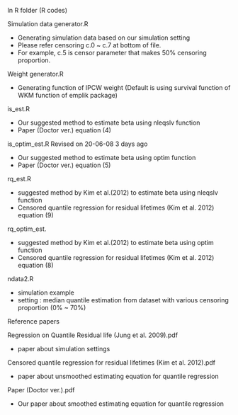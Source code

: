 In R folder (R codes)

Simulation data generator.R
 - Generating simulation data based on our simulation setting
 - Please refer censoring c.0 ~ c.7 at bottom of file.
 - For example, c.5 is censor parameter that makes 50% censoring proportion.
 
Weight generator.R
  - Generating function of IPCW weight (Default is using survival function of WKM function of emplik package)
  
is_est.R
  - Our suggested method to estimate beta using nleqslv function
  - Paper (Doctor ver.) equation (4)
  
  
is_optim_est.R	Revised on 20-06-08	3 days ago
  - Our suggested method to estimate beta using optim function
  - Paper (Doctor ver.) equation (5)

rq_est.R
  - suggested method by Kim et al.(2012) to estimate beta using nleqslv function 
  - Censored quantile regression for residual lifetimes (Kim et al. 2012) equation (9)

rq_optim_est.
  - suggested method by Kim et al.(2012) to estimate beta using optim function
  - Censored quantile regression for residual lifetimes (Kim et al. 2012) equation (8)

ndata2.R
 - simulation example
 - setting : median quantile estimation from dataset with various censoring proportion (0% ~ 70%)



Reference papers

Regression on Quantile Residual life (Jung et al. 2009).pdf
  - paper about simulation settings

Censored quantile regression for residual lifetimes (Kim et al. 2012).pdf
  - paper about unsmoothed estimating equation for quantile regression
  
Paper (Doctor ver.).pdf
  - Our paper about smoothed estimating equation for quantile regression
  
 

